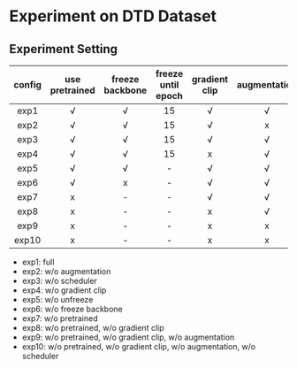 # Experiment on DTD Dataset

## Experiment Setting

| config | use pretrained | freeze backbone | freeze until epoch | gradient clip | augmentation | use scheduler |
|:------:|:--------------:|:---------------:|:------------------:|:-------------:|:------------:|:-------------:|
|  exp1  |       √        |        √        |         15         |       √       |      √       |       √       |
|  exp2  |       √        |        √        |         15         |       √       |      x       |       √       |
|  exp3  |       √        |        √        |         15         |       √       |      √       |       x       |
|  exp4  |       √        |        √        |         15         |       x       |      √       |       √       |
|  exp5  |       √        |        √        |         -          |       √       |      √       |       √       |
|  exp6  |       √        |        x        |         -          |       √       |      √       |       √       |
|  exp7  |       x        |        -        |         -          |       √       |      √       |       √       |
|  exp8  |       x        |        -        |         -          |       x       |      √       |       √       |
|  exp9  |       x        |        -        |         -          |       x       |      x       |       √       |
| exp10  |       x        |        -        |         -          |       x       |      x       |       x       |

- exp1: full
- exp2: w/o augmentation
- exp3: w/o scheduler
- exp4: w/o gradient clip
- exp5: w/o unfreeze
- exp6: w/o freeze backbone
- exp7: w/o pretrained
- exp8: w/o pretrained, w/o gradient clip
- exp9: w/o pretrained, w/o gradient clip, w/o augmentation
- exp10: w/o pretrained, w/o gradient clip, w/o augmentation, w/o scheduler